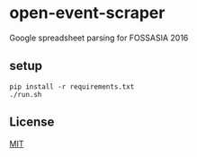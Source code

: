 # open-event-scraper

Google spreadsheet parsing for FOSSASIA 2016

## setup

```shell
pip install -r requirements.txt
./run.sh
```

## License

[MIT](./LICENSE)
